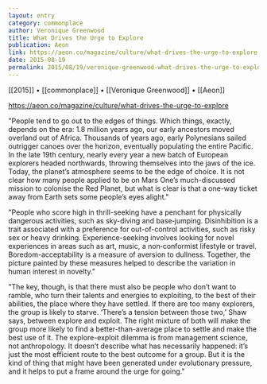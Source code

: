 ```yaml
---
layout: entry
category: commonplace
author: Veronique Greenwood
title: What Drives the Urge to Explore
publication: Aeon
link: https://aeon.co/magazine/culture/what-drives-the-urge-to-explore
date: 2015-08-19
permalink: 2015/08/19/veronique-greenwood-what-drives-the-urge-to-explore
---
```


[[2015]] • [[commonplace]] • [[Veronique Greenwood]] • [[Aeon]]

https://aeon.co/magazine/culture/what-drives-the-urge-to-explore

"People tend to go out to the edges of things. Which things, exactly, depends on the era: 1.8 million years ago, our early ancestors moved overland out of Africa. Thousands of years ago, early Polynesians sailed outrigger canoes over the horizon, eventually populating the entire Pacific. In the late 19th century, nearly every year a new batch of European explorers headed northwards, throwing themselves into the jaws of the ice. Today, the planet’s atmosphere seems to be the edge of choice. It is not clear how many people applied to be on Mars One’s much-discussed mission to colonise the Red Planet, but what is clear is that a one-way ticket away from Earth sets some people’s eyes alight."
 
"People who score high in thrill-seeking have a penchant for physically dangerous activities, such as sky-diving and base‑jumping. Disinhibition is a trait associated with a preference for out-of-control activities, such as risky sex or heavy drinking. Experience-seeking involves looking for novel experiences in areas such as art, music, a non‑conformist lifestyle or travel. Boredom-acceptability is a measure of aversion to dullness. Together, the picture painted by these measures helped to describe the variation in human interest in novelty."

"The key, though, is that there must also be people who don’t want to ramble, who turn their talents and energies to exploiting, to the best of their abilities, the place where they have settled. If there are too many explorers, the group is likely to starve. ‘There’s a tension between those two,’ Shaw says, between explore and exploit. The right mixture of both will make the group more likely to find a better-than-average place to settle and make the best use of it. The explore-exploit dilemma is from management science, not anthropology. It doesn’t describe what has necessarily happened: it’s just the most efficient route to the best outcome for a group. But it is the kind of thing that might have been generated under evolutionary pressure, and it helps to put a frame around the urge for going."

